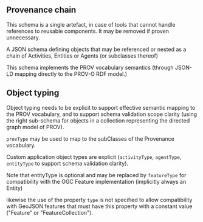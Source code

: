 ## Provenance chain

This schema is a single artefact, in case of tools that cannot handle references to reusable components.  It may be removed if proven unnecessary.

A JSON schema defining objects that may be referenced or nested as a chain of Activities, Entities or Agents (or subclasses thereof)

This schema implements the PROV vocabulary semantics (through JSON-LD mapping directly to the PROV-O RDF model.)

## Object typing

Object typing needs to be explicit to support effective semantic mapping to the PROV vocabulary, and to support schema validation scope clarity (using the right sub-schema for objects in a collection representing the directed graph model of PROV).

`provType` may be used to map to the subClasses of the Provenance vocabulary.

Custom application object types are explicit (`activityType`, `agentType`, `entityType` to support schema validation clarity).



Note that entityType is optional and may be replaced by `featureType` for compatibility with the OGC Feature implementation (implicitly always an Entity)

likewise the use of the property `type` is not specified to allow compatibility with GeoJSON features that must have this property with a constant value ("Feature" or "FeatureCollection").

